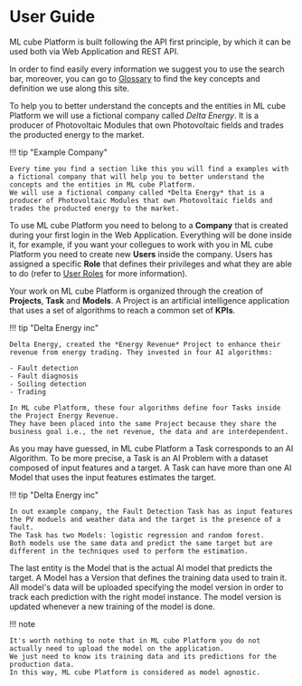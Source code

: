 # User Guide

ML cube Platform is built following the API first principle, by which it can be used both via Web Application and REST API.

In order to find easily every information we suggest you to use the search bar, moreover, you can go to [Glossary] to find the key concepts and definition we use along this site.

[Glossary]: glossary

To help you to better understand the concepts and the entities in ML cube Platform we will use a fictional company called *Delta Energy*.
It is a producer of Photovoltaic Modules that own Photovoltaic fields and trades the producted energy to the market.

!!! tip "Example Company"

    Every time you find a section like this you will find a examples with a fictional company that will help you to better understand the concepts and the entities in ML cube Platform.
    We will use a fictional company called *Delta Energy* that is a producer of Photovoltaic Modules that own Photovoltaic fields and trades the producted energy to the market.

To use ML cube Platform you need to belong to a **Company** that is created during your first login in the Web Application.
Everything will be done inside it, for example, if you want your collegues to work with you in ML cube Platform you need to create new **Users** inside the company.
Users has assigned a specific **Role** that defines their privileges and what they are able to do (refer to [User Roles] for more information).

[User Roles]: rbac

Your work on ML cube Platform is organized through the creation of **Projects**, **Task** and **Models**.
A Project is an artificial intelligence application that uses a set of algorithms to reach a common set of **KPIs**.

!!! tip "Delta Energy inc"

    Delta Energy, created the *Energy Revenue* Project to enhance their revenue from energy trading. They invested in four AI algorithms:

    - Fault detection
    - Fault diagnosis
    - Soiling detection
    - Trading

    In ML cube Platform, these four algorithms define four Tasks inside the Project Energy Revenue.
    They have been placed into the same Project because they share the business goal i.e., the net revenue, the data and are interdependent.

As you may have guessed, in ML cube Platform a Task corresponds to an AI Algorithm.
To be more precise, a Task is an AI Problem with a dataset composed of input features and a target.
A Task can have more than one AI Model that uses the input features estimates the target.

!!! tip "Delta Energy inc"

    In out example company, the Fault Detection Task has as input features the PV moduels and weather data and the target is the presence of a fault. 
    The Task has two Models: logistic regression and random forest. 
    Both models use the same data and predict the same target but are different in the techniques used to perform the estimation.

The last entity is the Model that is the actual AI model that predicts the target.
A Model has a Version that defines the training data used to train it. All model's data will be uploaded specifying the model version in order to track each prediction with the right model instance. 
The model version is updated whenever a new training of the model is done.

!!! note

    It's worth nothing to note that in ML cube Platform you do not actually need to upload the model on the application. 
    We just need to know its training data and its predictions for the production data. 
    In this way, ML cube Platform is considered as model agnostic.
